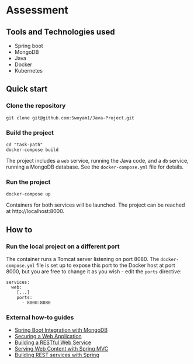 # Assessment


## Tools and Technologies used

* Spring boot 
* MongoDB
* Java
* Docker
* Kubernetes

## Quick start

### Clone the repository

```
git clone git@github.com:Swoyam1/Java-Project.git
```

### Build the project

```
cd "task-path"
docker-compose build
```

The project includes a ``web`` service, running the Java code, and a ``db`` service, running a MongoDB database.
See the ``docker-compose.yml`` file for details.

### Run the project

```
docker-compose up
````

Containers for both services will be launched. The project can be reached at http://localhost:8000.


## How to

### Run the local project on a different port

The container runs a Tomcat server listening on port 8080. The ``docker-compose.yml`` file is set up to
expose this port to the Docker host at port 8000, but you are free to change it as you wish - edit the ``ports`` directive:

```
services:
  web:
    [...]
    ports: 
      - 8000:8080
```



### External how-to guides

* [Spring Boot Integration with MongoDB](https://www.mongodb.com/compatibility/spring-boot/)
* [Securing a Web Application](https://spring.io/guides/gs/securing-web/)
* [Building a RESTful Web Service](https://spring.io/guides/gs/rest-service/)
* [Serving Web Content with Spring MVC](https://spring.io/guides/gs/serving-web-content/)
* [Building REST services with Spring](https://spring.io/guides/tutorials/bookmarks/)
